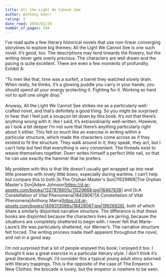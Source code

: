 ```yaml
---
title: All the Light We Cannot See
author: Anthony Doerr
rating: 3
date_read: 2016/03/29
number_of_pages: 544
---
```


I’ve read quite a few literary historical novels that use non-linear converging storylines to explore big themes; All the Light We Cannot See is one such novel. It’s good, too. The descriptions may tend towards the flowery, but the writing never gets overly precious. The characters are well drawn and the pacing is quite excellent. There are even a few moments of profundity. Exhibit A:<br/><br/>“To men like that, time was a surfeit, a barrel they watched slowly drain. When really, he thinks, it’s a glowing puddle you carry in your hands; you should spend all your energy protecting it. Fighting for it. Working so hard not to spill one single drop.”<br/><br/>Anyway, All the Light We Cannot See strikes me as a particularly well-crafted novel, and that’s definitely a good thing. So you might be surprised to hear that I feel just a soupçon let down by this book. It’s not that there’s anything wrong with it: like I said, it’s extraordinarily well-written. However, as I look a bit deeper I’m not sure that there’s anything particularly right about it either. This felt so much like an exercise in writing within a particular structure, which made the characters come across as if they existed to fit the structure. They walk around in it, they speak, they act, but I can’t help but feel that everything is very convenient. The threads exist to weave themselves together. Doerr writes himself a perfect little nail, so that he can use exactly the hammer that he prefers.<br/><br/>My problem with this is that life doesn’t usually get wrapped up into neat little presents with lovely little bows, especially during wartime. I can’t help but compare this to both [b:The Orphan Master's Son|11529868|The Orphan Master's Son|Adam Johnson|https://d.gr-assets.com/books/1327878601s/11529868.jpg|16467838] and [b:A Constellation of Vital Phenomena|18428067|A Constellation of Vital Phenomena|Anthony Marra|https://d.gr-assets.com/books/1408313066s/18428067.jpg|19926928], both of which share a similarly disjointed narrative structure. The difference is that these books are disjointed because the characters lives are jarring, because the situations are completely shattered to begin with. I never felt that Marie-Laure’s life was particularly shattered, nor Werner’s. The narrative structure felt forced. The writing process made itself apparent throughout the novel, and not in a good way.<br/><br/>I’m not surprised that a lot of people enjoyed this book; I enjoyed it too. I thought it was a great exercise in a particular literary style. I don’t think it’s great literature, though. I’d consider this a typical young adult story adorned with literary trappings. This is the opposite of the case of The Emperor’s New Clothes: the brocade is lovely, but the emperor is nowhere to be seen.